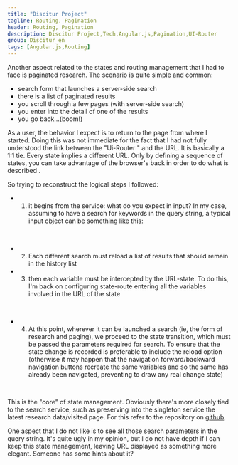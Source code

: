 ```yaml
---
title: "Discitur Project"
tagline: Routing, Pagination
header: Routing, Pagination
description: Discitur Project,Tech,Angular.js,Pagination,UI-Router
group: Discitur_en
tags: [Angular.js,Routing]
---
```


<!-- Markup JSON-LD generato da Assistente per il markup dei dati strutturati di Google. -->
<script type="application/ld+json">
{
  "@context" : "http://schema.org",
  "@type" : "Article",
  "name" : "Routing, Pagination",
  "author" : {
    "@type" : "Person",
    "name" : "williamverdolini"
  },
  "datePublished" : "2014-01-29",
  "articleSection" : [ "Angular.js", "Routing", "Pagination" ],
  "url" : "http://williamverdolini.github.io/2014/01/29/discitur-Pagination_en/"
}
</script>

Another aspect related to the states and routing management that I had to face is paginated research. 
The scenario is quite simple and common:

- search form that launches a server-side search
- there is a list of paginated results
- you scroll through a few pages (with server-side search)
- you enter into the detail of one of the results
- you go back...(boom!)
 

As a user, the behavior I expect is to return to the page from where I started. 
Doing this was not immediate for the fact that I had not fully understood the link between the "Ui-Router " and the URL. 
It is basically a 1:1 tie. Every state implies a different URL. Only by defining a sequence of states, 
you can take advantage of the browser's back in order to do what is described .

So trying to reconstruct the logical steps I followed:

- 1) it begins from the service: what do you expect in input? In my case, assuming to have a search for keywords in the query string, 
  a typical input object can be something like this:


<script type="syntaxhighlighter" class="brush: javascript">
<![CDATA[
{ 
 keyword: "example",
 startRow: 0,
 pageSize: 3,
 orderBy: "PublishDate",
 orderDir: "DESC"
}
]]></script> 

- 2) Each different search must reload a list of results that should remain in the history list 
- 3) then each variable must be intercepted by the URL-state. To do this, I'm back on configuring state-route entering all the variables involved in the URL of the state

<script type="syntaxhighlighter" class="brush: javascript;highlight: [2]">
<![CDATA[
.state('lessonSearch', {
    url: '/lesson?keyword?startRow?pageSize?orderBy?orderDir',
    parent: 'master.2cl',
    views: {
        'sidebar': {
            templateUrl: 'modules/lesson/sidebar.html'
        },
        'main': {
            templateUrl: 'modules/lesson/LessonNews.html',
            controller: 'LessonNewsCtrl',
            resolve: {
                lessonNewsData: function (LessonService, $stateParams) {
                    return LessonService.search($stateParams);
                }

            }
        }
    }
})
]]></script> 

- 4) At this point, wherever it can be launched a search (ie, the form of research and paging), we proceed to the state transition, 
which must be passed the parameters required for search. To ensure that the state change is recorded is preferable to include the reload option 
(otherwise it may happen that the navigation forward/backward navigation buttons recreate the same variables and so the same has already been navigated, 
preventing to draw any real change state)



<script type="syntaxhighlighter" class="brush: javascript">
<![CDATA[
// Invoke search service for paging through state transition to preserve paging history
// the state transition is forced cause the same params could be used in previous navigations
$scope.getPage = function (pager) {
    $state.go('lessonSearch', LessonService.getPage(pager), { reload: true })               
}
]]></script> 

This is the "core" of state management. Obviously there's more closely tied to the search service, 
such as preserving into the singleton service the latest research data/visited page. For this refer to the repository on <a href="https://github.com/williamverdolini/discitur-web" target="_blank">github</a>. 

One aspect that I do not like is to see all those search parameters in the query string. 
It's quite ugly in my opinion, but I do not have depth if I can keep this state management, leaving URL displayed as something more elegant. Someone has some hints about it? 